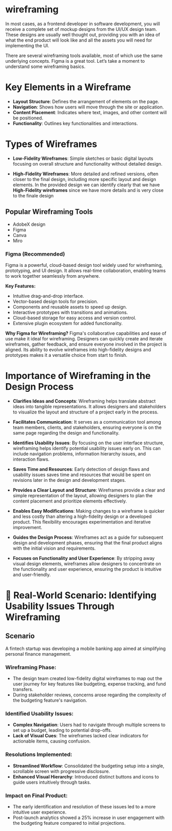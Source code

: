 # wireframing
In most cases, as a frontend developer in software development, you will receive a complete set of mockup designs from the UI/UX design team. These designs are usually well thought out, providing you with an idea of what the end product will look like and all the assets you will need for implementing the UI.

There are several wireframing tools available, most of which use the same underlying concepts. Figma is a great tool. Let’s take a moment to understand some wireframing basics.

# Key Elements in a Wireframe

- **Layout Structure**: Defines the arrangement of elements on the page.
- **Navigation**: Shows how users will move through the site or application.
- **Content Placement**: Indicates where text, images, and other content will be positioned.
- **Functionality**: Outlines key functionalities and interactions.

# Types of Wireframes

- **Low-Fidelity Wireframes**: Simple sketches or basic digital layouts focusing on overall structure and functionality without detailed design.

- **High-Fidelity Wireframes**: More detailed and refined versions, often closer to the final design, including more specific layout and design elements.
  In the provided design we can identify clearly that we have **High-Fidelity wireframes** since we have more details and is very close to the finale design



## Popular Wireframing Tools

- AdobeX design
- Figma
- Canva
- Miro

### Figma (Recommended)

Figma is a powerful, cloud-based design tool widely used for wireframing, prototyping, and UI design. It allows real-time collaboration, enabling teams to work together seamlessly from anywhere.

**Key Features:**
- Intuitive drag-and-drop interface.
- Vector-based design tools for precision.
- Components and reusable assets to speed up design.
- Interactive prototypes with transitions and animations.
- Cloud-based storage for easy access and version control.
- Extensive plugin ecosystem for added functionality.

**Why Figma for Wireframing?**
Figma's collaborative capabilities and ease of use make it ideal for wireframing. Designers can quickly create and iterate wireframes, gather feedback, and ensure everyone involved in the project is aligned. Its ability to evolve wireframes into high-fidelity designs and prototypes makes it a versatile choice from start to finish.

# Importance of Wireframing in the Design Process

- **Clarifies Ideas and Concepts**: 
  Wireframing helps translate abstract ideas into tangible representations. It allows designers and stakeholders to visualize the layout and structure of a project early in the process.

- **Facilitates Communication**: 
  It serves as a communication tool among team members, clients, and stakeholders, ensuring everyone is on the same page regarding the design and functionality.

- **Identifies Usability Issues**: 
  By focusing on the user interface structure, wireframing helps identify potential usability issues early on. This can include navigation problems, information hierarchy issues, and interaction flaws.

- **Saves Time and Resources**: 
  Early detection of design flaws and usability issues saves time and resources that would be spent on revisions later in the design and development stages.

- **Provides a Clear Layout and Structure**: 
  Wireframes provide a clear and simple representation of the layout, allowing designers to plan the content placement and prioritize elements effectively.

- **Enables Easy Modifications**: 
  Making changes to a wireframe is quicker and less costly than altering a high-fidelity design or a developed product. This flexibility encourages experimentation and iterative improvement.

- **Guides the Design Process**: 
  Wireframes act as a guide for subsequent design and development phases, ensuring that the final product aligns with the initial vision and requirements.

- **Focuses on Functionality and User Experience**: 
  By stripping away visual design elements, wireframes allow designers to concentrate on the functionality and user experience, ensuring the product is intuitive and user-friendly.

# 🧪 Real-World Scenario: Identifying Usability Issues Through Wireframing

## Scenario
A fintech startup was developing a mobile banking app aimed at simplifying personal finance management.

### Wireframing Phase:
- The design team created low-fidelity digital wireframes to map out the user journey for key features like budgeting, expense tracking, and fund transfers.
- During stakeholder reviews, concerns arose regarding the complexity of the budgeting feature's navigation.

### Identified Usability Issues:
- **Complex Navigation**: Users had to navigate through multiple screens to set up a budget, leading to potential drop-offs.
- **Lack of Visual Cues**: The wireframes lacked clear indicators for actionable items, causing confusion.

### Resolutions Implemented:
- **Streamlined Workflow**: Consolidated the budgeting setup into a single, scrollable screen with progressive disclosure.
- **Enhanced Visual Hierarchy**: Introduced distinct buttons and icons to guide users intuitively through tasks.

### Impact on Final Product:
- The early identification and resolution of these issues led to a more intuitive user experience.
- Post-launch analytics showed a 25% increase in user engagement with the budgeting feature compared to initial projections.


